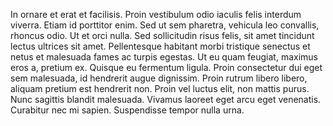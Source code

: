 In ornare et erat et facilisis. Proin vestibulum odio iaculis felis interdum viverra. Etiam id porttitor enim. Sed ut sem pharetra, vehicula leo convallis, rhoncus odio. Ut et orci nulla. Sed sollicitudin risus felis, sit amet tincidunt lectus ultrices sit amet. Pellentesque habitant morbi tristique senectus et netus et malesuada fames ac turpis egestas. Ut eu quam feugiat, maximus eros a, pretium ex. Quisque eu fermentum ligula. Proin consectetur dui eget sem malesuada, id hendrerit augue dignissim. Proin rutrum libero libero, aliquam pretium est hendrerit non. Proin vel luctus elit, non mattis purus. Nunc sagittis blandit malesuada. Vivamus laoreet eget arcu eget venenatis. Curabitur nec mi sapien. Suspendisse tempor nulla urna.